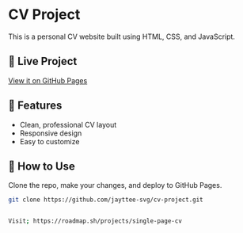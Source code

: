 # CV Project

This is a personal CV website built using HTML, CSS, and JavaScript.

## 🔗 Live Project

[View it on GitHub Pages](https://jayttee-svg.github.io/cv-project/)

## 💼 Features

- Clean, professional CV layout
- Responsive design
- Easy to customize

## 📁 How to Use

Clone the repo, make your changes, and deploy to GitHub Pages.

```bash
git clone https://github.com/jayttee-svg/cv-project.git


Visit; https://roadmap.sh/projects/single-page-cv
